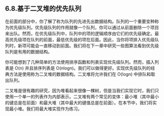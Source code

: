 ## 6.8.基于二叉堆的优先队列

在前面的部分中，你了解了称为队列的先进先出数据结构。队列的一个重要变种称为优先级队列。优先级队列的作用就像一个队列，你可以通过从前面删除一个项目来出队。然而，在优先级队列中，队列中的项的逻辑顺序由它们的优先级确定。最高优先级项在队列的前面，最低优先级的项在后面。因此，当你将项排入优先级队列时，新项可能会一直移动到前面。我们将在下一章中研究一些图算法看到优先级队列是有用的数据结构。

你可能想到了几种简单的方法使用排序函数和列表实现优先级队列。然而，插入列表是 O(n) 并且排序列表是 O(nlogn)。我们可以做得更好。实现优先级队列的经典方法是使用称为二叉堆的数据结构。二叉堆将允许我们在 O(logn) 中排队和取出队列。

二叉堆是很有趣的研究，因为堆看起来很像一棵树，但是当我们实现它时，我们只使用一个单一的列表作为内部表示。二叉堆有两个常见的变体：最小堆（其中最小的键总是在前面）和最大堆（其中最大的键值总是在前面）。在本节中，我们将实现最小堆。我们将最大堆实现作为练习。

